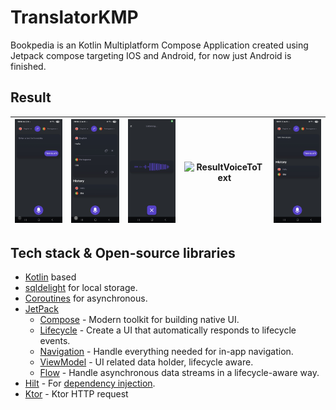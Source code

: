 # TranslatorKMP
Bookpedia is an Kotlin Multiplatform Compose Application created using Jetpack compose targeting IOS and Android, for now just Android is finished.

## Result

| ![Home](previews/home.jpg) | ![Tranlated](previews/translated.jpg) | ![VoiceToText](previews/voiceToText.jpg) | ![ResultVoiceToText](previews/resultVoxToText.jpg) | ![BackToHome](previews/backToHome.jpg) |
|:----------------:|:----------------:|:----------------:|:----------------:|:----------------:|

## Tech stack & Open-source libraries
- [Kotlin](https://kotlinlang.org/) based
- [sqldelight](https://github.com/sqldelight/sqldelight) for local storage. 
- [Coroutines](https://kotlinlang.org/docs/reference/coroutines-overview.html) for asynchronous.
- [JetPack](https://developer.android.com/jetpack)
    - [Compose](https://developer.android.com/jetpack/compose) - Modern toolkit for building native UI.
    - [Lifecycle](https://developer.android.com/topic/libraries/architecture/lifecycle) - Create a UI that automatically responds to lifecycle events.
    - [Navigation](https://developer.android.com/jetpack/compose/navigation) - Handle everything needed for in-app navigation.
    - [ViewModel](https://developer.android.com/topic/libraries/architecture/viewmodel) - UI related data holder, lifecycle aware.
    - [Flow](https://developer.android.com/kotlin/flow?hl=pt-br) - Handle asynchronous data streams in a lifecycle-aware way.
- [Hilt](https://insert-koin.io/docs/quickstart/android/) - For [dependency injection](https://developer.android.com/training/dependency-injection/hilt-android).
- [Ktor](https://ktor.io/docs/client-create-new-application.html) - Ktor HTTP request
